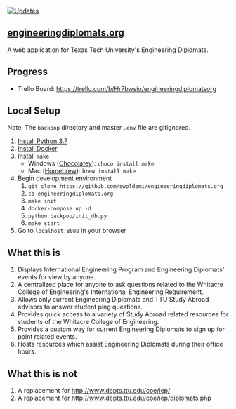 [![Updates](https://pyup.io/repos/github/swoldemi/engineeringdiplomats.org/shield.svg)](https://pyup.io/repos/github/swoldemi/engineeringdiplomats.org/)

## [engineeringdiplomats.org](http://engineeringdiplomats.org)

A web application for Texas Tech University's Engineering Diplomats.

## Progress
   - Trello Board: https://trello.com/b/Hr7bwsio/engineeringdiplomatsorg


## Local Setup
Note: The `backpop` directory and master `.env` file are gitignored.
1. [Install Python 3.7](https://www.python.org/downloads/release/python-370/)
2. [Install Docker](https://www.docker.com/get-started)
3. Install `make`
    - Windows ([Chocolatey](https://chocolatey.org/docs/installation)): `choco install make`
    - Mac ([Homebrew](http://brewformulas.org/Make)): `brew install make`
3. Begin development environment
    1. `git clone https://github.com/swoldemi/engineeringdiplomats.org`
    2. `cd engineeringdiplomats.org`
    3. `make init`
    4. `docker-compose up -d`
    5. `python backpop/init_db.py`
    6. `make start`
4. Go to `localhost:8080` in your browser


## What this is
1. Displays International Engineering Program and Engineering Diplomats' events for view by anyone.
2. A centralized place for anyone to ask questions related to the Whitacre College of Engineering's International Engineering Requirement.
3. Allows only current Engineering Diplomats and TTU Study Abroad advisors to answer student ping questions.
4. Provides quick access to a variety of Study Abroad related resources for students of the Whitacre College of Engineering.
5. Provides a custom way for current Engineering Diplomats to sign up for point related events.
6. Hosts resources which assist Engineering Diplomats during their office hours.

## What this is not 
1. A replacement for http://www.depts.ttu.edu/coe/iep/
2. A replacement for http://www.depts.ttu.edu/coe/iep/diplomats.php